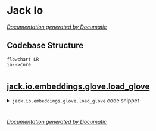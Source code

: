 # Jack Io

[_Documentation generated by Documatic_](https://www.documatic.com)

<!---Documatic-section-Codebase Structure-start--->
## Codebase Structure

<!---Documatic-block-system_architecture-start--->
```mermaid
flowchart LR
io-->core
```
<!---Documatic-block-system_architecture-end--->

# #
<!---Documatic-section-Codebase Structure-end--->

<!---Documatic-section-jack.io.embeddings.glove.load_glove-start--->
## [jack.io.embeddings.glove.load_glove](5-jack_io.md#jack.io.embeddings.glove.load_glove)

<!---Documatic-section-load_glove-start--->
<!---Documatic-block-jack.io.embeddings.glove.load_glove-start--->
<details>
	<summary><code>jack.io.embeddings.glove.load_glove</code> code snippet</summary>

```python
def load_glove(stream, vocab=None):
    logger.info('Loading GloVe vectors ..')
    word2idx = {}
    first_line = stream.readline()
    dim = len(first_line.split()) - 1
    lookup = np.empty([500000, dim], dtype=np.float)
    lookup[0] = np.fromstring(first_line.split(maxsplit=1)[1], sep=' ')
    word2idx[first_line.split(maxsplit=1)[0].decode('utf-8')] = 0
    n = 1
    for line in stream:
        (word, vec) = line.rstrip().split(maxsplit=1)
        if vocab is None or (word in vocab and word not in word2idx):
            word = word.decode('utf-8')
            idx = len(word2idx)
            word2idx[word] = idx
            if idx > np.size(lookup, axis=0) - 1:
                lookup.resize([lookup.shape[0] + 500000, lookup.shape[1]])
            lookup[idx] = np.fromstring(vec, sep=' ')
        n += 1
    lookup.resize([len(word2idx), dim])
    logger.info('Loading GloVe vectors completed.')
    return (word2idx, lookup)
```
</details>
<!---Documatic-block-jack.io.embeddings.glove.load_glove-end--->
<!---Documatic-section-load_glove-end--->

# #
<!---Documatic-section-jack.io.embeddings.glove.load_glove-end--->

[_Documentation generated by Documatic_](https://www.documatic.com)